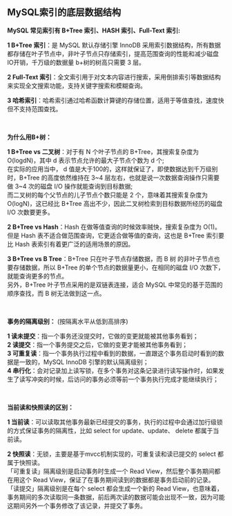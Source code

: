 ## MySQL索引的底层数据结构

**MySQL 常见索引有 B+Tree 索引、HASH 索引、Full-Text 索引:**    <br/>

**1 B+Tree 索引**：是 MySQL 默认存储引擎 InnoDB 采用索引数据结构，所有数据都存储在叶子节点中，非叶子节点只存储索引，提高范围查询的性能和减少磁盘IO开销，千万级的数据量 b+树的树高只需要 3 层。  <br/>

**2 Full-Text 索引**：全文索引用于对文本内容进行搜索，采用倒排索引等数据结构来实现全文搜索功能，支持关键字搜索和模糊查询。    <br/>

**3 哈希索引**：哈希索引通过哈希函数计算键的存储位置，适用于等值查找，速度快但不支持范围查找。    <br>

<br>

**为什么用B+树：**   <br>

**1 B+Tree vs 二叉树**：对于有 N 个叶子节点的 B+Tree，其搜索复杂度为O(logdN)，其中 d 表示节点允许的最大子节点个数为 d 个;    <br/>
在实际的应用当中， d 值是大于100的，这样就保证了，即使数据达到千万级别时，B+Tree 的高度依然维持在 3\~4 层左右，也就是说一次数据查询操作只需要做 3~4 次的磁盘 I/O 操作就能查询到目标数据;    <br/>
而二叉树的每个父节点的儿子节点个数只能是 2 个，意味着其搜索复杂度为 O(logN)，这已经比 B+Tree 高出不少，因此二叉树检索到目标数据所经历的磁盘 I/O 次数要更多。    <br/>

**2 B+Tree vs Hash**：Hash 在做等值查询的时候效率贼快，搜索复杂度为 O(1)。但是 Hash 表不适合做范围查询，它更适合做等值的查询，这也是 B+Tree 索引要比 Hash 表索引有着更广泛的适用场景的原因。   <br/>

**3 B+Tree vs B Tree**：B+Tree 只在叶子节点存储数据，而 B 树 的非叶子节点也要存储数据，所以 B+Tree 的单个节点的数据量更小，在相同的磁盘 I/O 次数下，就能查询更多的节点。    <br/>
另外，B+Tree 叶子节点采用的是双链表连接，适合 MySQL 中常见的基于范围的顺序查找，而 B 树无法做到这一点。    <br/>

<br>

**事务的隔离级别：**  (按隔离水平从低到高排序)   <br/>

**1 读未提交**：指一个事务还没提交时，它做的变更就能被其他事务看到；   <br/>
**2 读提交**：指一个事务提交之后，它做的变更才能被其他事务看到；   <br/>
**3 可重复读**：指一个事务执行过程中看到的数据，一直跟这个事务启动时看到的数据是一致的，MySQL InnoDB 引擎的默认隔离级别；   <br/>
**4 串行化**：会对记录加上读写锁，在多个事务对这条记录进行读写操作时，如果发生了读写冲突的时候，后访问的事务必须等前一个事务执行完成才能继续执行；   <br/>

<br>

**当前读和快照读的区别：**    <br/>

**1 当前读**：可以读取其他事务最新已经提交的事务，执行的过程中会通过加行级锁的方式保证事务的隔离性，比如 select for update、update、 delete 都属于当前读。    <br/>

**2 快照读**：无锁，主要是基于mvcc机制实现的，可重复读和读已提交的 select 都属于快照读。    <br/>
「可重复读」隔离级别是启动事务时生成一个 Read View，然后整个事务期间都在用这个 Read View，保证了在事务期间读到的数据都是事务启动前的记录。    <br/>
「读提交」隔离级别是在每个 select 都会生成一个新的 Read View，也意味着，事务期间的多次读取同一条数据，前后两次读的数据可能会出现不一致，因为可能这期间另外一个事务修改了该记录，并提交了事务。    <br/>


